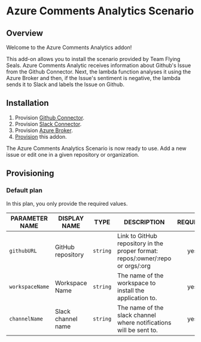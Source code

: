 # Azure Comments Analytics Scenario

## Overview

Welcome to the Azure Comments Analytics addon!

This add-on allows you to install the scenario provided by Team Flying Seals. Azure Comments Analytic receives information about Github's Issue from the Github Connector. Next, the lambda function analyses it using the Azure Broker and then, if the Issue's sentiment is negative, the lambda sends it to Slack and labels the Issue on Github.

## Installation

1. Provision [Github Connector](https://github.com/kyma-incubator/github-slack-connectors/blob/master/docs/github-connector/README.md).
2. Provision [Slack Connector](https://github.com/kyma-incubator/github-slack-connectors/blob/master/docs/slack-connector/README.md).
3. Provision [Azure Broker](https://github.com/kyma-project/addons/tree/master/addons/azure-service-broker-0.0.1).
4. [Provision](#provisioning) this addon.

The Azure Comments Analytics Scenario is now ready to use. Add a new issue or edit one in a given repository or organization.

## Provisioning

### Default plan

In this plan, you only provide the required values.

| PARAMETER NAME | DISPLAY NAME | TYPE | DESCRIPTION | REQUIRED |
|----------------|--------------|------|-------------|:--------:|
| `githubURL` | GitHub repository | `string` | Link to GitHub repository in the proper format: repos/:owner/:repo or orgs/:org | yes |
| `workspaceName` | Workspace Name | `string` | The name of the workspace to install the application to. | yes |
| `channelName` | Slack channel name | `string` | The name of the slack channel where notifications will be sent to. | yes |
